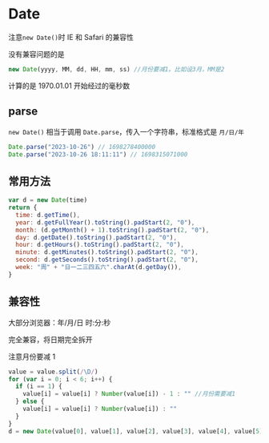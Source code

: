 # Date

注意`new Date()`时 IE 和 Safari 的兼容性

没有兼容问题的是

```js
new Date(yyyy, MM, dd, HH, mm, ss) //月份要减1。比如设3月，MM是2
```

计算的是 1970.01.01 开始经过的毫秒数

## parse

`new Date()` 相当于调用 `Date.parse`，传入一个字符串，标准格式是 `月/日/年`

```js
Date.parse("2023-10-26") // 1698278400000
Date.parse("2023-10-26 18:11:11") // 1698315071000
```

## 常用方法

```js
var d = new Date(time)
return {
  time: d.getTime(),
  year: d.getFullYear().toString().padStart(2, "0"),
  month: (d.getMonth() + 1).toString().padStart(2, "0"),
  day: d.getDate().toString().padStart(2, "0"),
  hour: d.getHours().toString().padStart(2, "0"),
  minute: d.getMinutes().toString().padStart(2, "0"),
  second: d.getSeconds().toString().padStart(2, "0"),
  week: "周" + "日一二三四五六".charAt(d.getDay()),
}
```

## 兼容性

大部分浏览器：年/月/日 时:分:秒

完全兼容，将日期完全拆开

注意月份要减 1

```js
value = value.split(/\D/)
for (var i = 0; i < 6; i++) {
  if (i == 1) {
    value[i] = value[i] ? Number(value[i]) - 1 : "" //月份需要减1
  } else {
    value[i] = value[i] ? Number(value[i]) : ""
  }
}
d = new Date(value[0], value[1], value[2], value[3], value[4], value[5])
```
